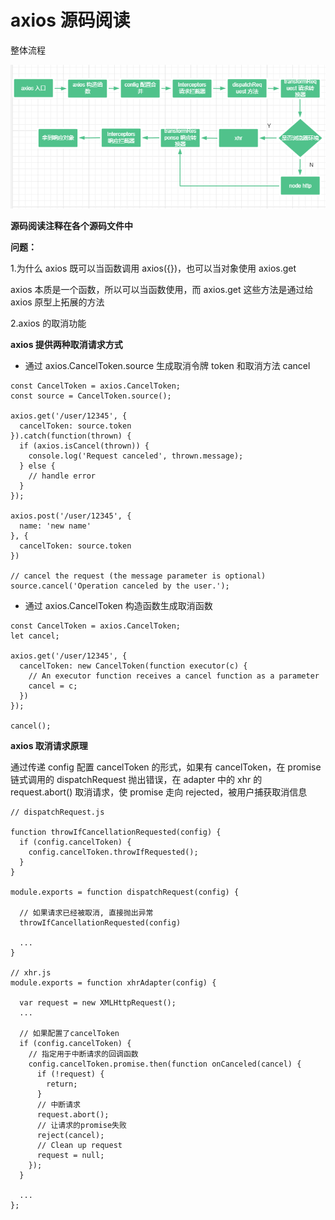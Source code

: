 # axios 源码阅读

整体流程

![axios流程](/imgs/img1.png)

**源码阅读注释在各个源码文件中**

**问题：**

1.为什么 axios 既可以当函数调用 axios({})，也可以当对象使用 axios.get

axios 本质是一个函数，所以可以当函数使用，而 axios.get 这些方法是通过给 axios 原型上拓展的方法

2.axios 的取消功能

**axios 提供两种取消请求方式**

-   通过 axios.CancelToken.source 生成取消令牌 token 和取消方法 cancel

```
const CancelToken = axios.CancelToken;
const source = CancelToken.source();

axios.get('/user/12345', {
  cancelToken: source.token
}).catch(function(thrown) {
  if (axios.isCancel(thrown)) {
    console.log('Request canceled', thrown.message);
  } else {
    // handle error
  }
});

axios.post('/user/12345', {
  name: 'new name'
}, {
  cancelToken: source.token
})

// cancel the request (the message parameter is optional)
source.cancel('Operation canceled by the user.');
```

-   通过 axios.CancelToken 构造函数生成取消函数

```
const CancelToken = axios.CancelToken;
let cancel;

axios.get('/user/12345', {
  cancelToken: new CancelToken(function executor(c) {
    // An executor function receives a cancel function as a parameter
    cancel = c;
  })
});

cancel();
```

**axios 取消请求原理**

通过传递 config 配置 cancelToken 的形式，如果有 cancelToken，在 promise 链式调用的 dispatchRequest 抛出错误，在 adapter 中的 xhr 的 request.abort() 取消请求，使 promise 走向 rejected，被用户捕获取消信息

```
// dispatchRequest.js

function throwIfCancellationRequested(config) {
  if (config.cancelToken) {
    config.cancelToken.throwIfRequested();
  }
}

module.exports = function dispatchRequest(config) {

  // 如果请求已经被取消, 直接抛出异常
  throwIfCancellationRequested(config)

  ...
}

// xhr.js
module.exports = function xhrAdapter(config) {
  
  var request = new XMLHttpRequest();
  ...

  // 如果配置了cancelToken
  if (config.cancelToken) {
    // 指定用于中断请求的回调函数
    config.cancelToken.promise.then(function onCanceled(cancel) {
      if (!request) {
        return;
      }
      // 中断请求
      request.abort();
      // 让请求的promise失败
      reject(cancel);
      // Clean up request
      request = null;
    });
  }

  ...
};
```

